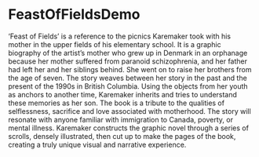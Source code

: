 # FeastOfFieldsDemo
‘Feast of Fields’ is a reference to the picnics Karemaker took with his mother in the upper fields of his elementary school. It is a graphic biography of the artist’s mother who grew up in Denmark in an orphanage because her mother suffered from paranoid schizophrenia, and her father had left her and her siblings behind. She went on to raise her brothers from the age of seven. The story weaves between her story in the past and the present of the 1990s in British Columbia.  Using the objects from her youth as anchors to another time, Karemaker inherits and tries to understand these memories as her son. The book is a tribute to the qualities of selflessness, sacrifice and love associated with motherhood. The story will resonate with anyone familiar with immigration to Canada, poverty, or mental illness. Karemaker constructs the graphic novel through a series of scrolls, densely illustrated, then cut up to make the pages of the book, creating a truly unique visual and narrative experience.
